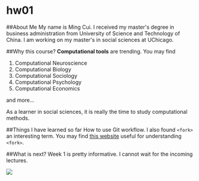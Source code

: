# hw01

##About Me
My name is Ming Cui. I received my master's degree in business administration from University of Science and Technology of China. I am working on my master's in social sciences at UChicago.

##Why this course?
**Computational tools** are trending. You may find

1. Computational Neuroscience
1. Computational Biology
1. Computational Sociology
1. Computational Psychology
1. Computational Economics

and more...

As a learner in social sciences, it is really the time to study computational methods.

##Things I have learned so far
How to use Git workflow. I also found `<fork>` an interesting term. You may find [this website](https://www.atlassian.com/git/tutorials/comparing-workflows) useful for understanding `<fork>`.

##What is next?
Week 1 is pretty informative. I cannot wait for the incoming lectures.

![](https://images.unsplash.com/photo-1555323912-3526a765162b?ixlib=rb-1.2.1&ixid=eyJhcHBfaWQiOjEyMDd9&auto=format&fit=crop&w=600&q=60)
